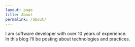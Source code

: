 ```yaml
---
layout: page
title: About
permalink: /about/
---
```


I am software developer with over 10 years of experience.<br>
In this blog I'll be posting about technologies and practices.
